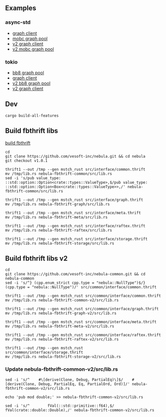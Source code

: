 ## Examples

### async-std

* [graph client](demos/async-std/src/graph_client.rs)
* [mobc graph pool](demos/async-std/src/mobc_graph_pool.rs)
* [v2 graph client](demos/async-std/src/v2_graph_client.rs)
* [v2 mobc graph pool](demos/async-std/src/v2_mobc_graph_pool.rs)

### tokio

* [bb8 graph pool](demos/tokio/src/bb8_graph_pool.rs)
* [graph client](demos/tokio/src/graph_client.rs)
* [v2 bb8 graph pool](demos/tokio/src/v2_bb8_graph_pool.rs)
* [v2 graph client](demos/tokio/src/v2_graph_client.rs)

## Dev

```
cargo build-all-features
```

## Build fbthrift libs

[build fbthrift](https://github.com/bk-rs/fbthrift-transport/blob/master/README_fbthrift.md)

```
cd
git clone https://github.com/vesoft-inc/nebula.git && cd nebula
git checkout v1.0.1

thrift1 --out /tmp --gen mstch_rust src/interface/common.thrift
mv /tmp/lib.rs nebula-fbthrift-common/src/lib.rs
sed -i 's/pub value_type: ::std::option::Option<crate::types::ValueType>,$/pub value_type: ::std::option::Option<Box<crate::types::ValueType>>,/' nebula-fbthrift-common/src/lib.rs

thrift1 --out /tmp --gen mstch_rust src/interface/graph.thrift
mv /tmp/lib.rs nebula-fbthrift-graph/src/lib.rs

thrift1 --out /tmp --gen mstch_rust src/interface/meta.thrift
mv /tmp/lib.rs nebula-fbthrift-meta/src/lib.rs

thrift1 --out /tmp --gen mstch_rust src/interface/raftex.thrift
mv /tmp/lib.rs nebula-fbthrift-raftex/src/lib.rs

thrift1 --out /tmp --gen mstch_rust src/interface/storage.thrift
mv /tmp/lib.rs nebula-fbthrift-storage/src/lib.rs
```

## Build fbthrift libs v2

```
cd
git clone https://github.com/vesoft-inc/nebula-common.git && cd nebula-common
sed -i 's/^} (cpp.enum_strict cpp.type = "nebula::NullType")$/} (cpp.type = "nebula::NullType")/' src/common/interface/common.thrift

thrift1 --out /tmp --gen mstch_rust src/common/interface/common.thrift
mv /tmp/lib.rs nebula-fbthrift-common-v2/src/lib.rs

thrift1 --out /tmp --gen mstch_rust src/common/interface/graph.thrift
mv /tmp/lib.rs nebula-fbthrift-graph-v2/src/lib.rs

thrift1 --out /tmp --gen mstch_rust src/common/interface/meta.thrift
mv /tmp/lib.rs nebula-fbthrift-meta-v2/src/lib.rs

thrift1 --out /tmp --gen mstch_rust src/common/interface/raftex.thrift
mv /tmp/lib.rs nebula-fbthrift-raftex-v2/src/lib.rs

thrift1 --out /tmp --gen mstch_rust src/common/interface/storage.thrift
mv /tmp/lib.rs nebula-fbthrift-storage-v2/src/lib.rs
```

### Update nebula-fbthrift-common-v2/src/lib.rs

```
sed -i 's/^    #\[derive(Clone, Debug, PartialEq)\]$/    #[derive(Clone, Debug, PartialEq, Eq, PartialOrd, Ord)]/' nebula-fbthrift-common-v2/src/lib.rs

echo 'pub mod double;' >> nebula-fbthrift-common-v2/src/lib.rs

sed -i 's/^        fVal(::std::primitive::f64),$/        fVal(crate::double::Double),/' nebula-fbthrift-common-v2/src/lib.rs
```
